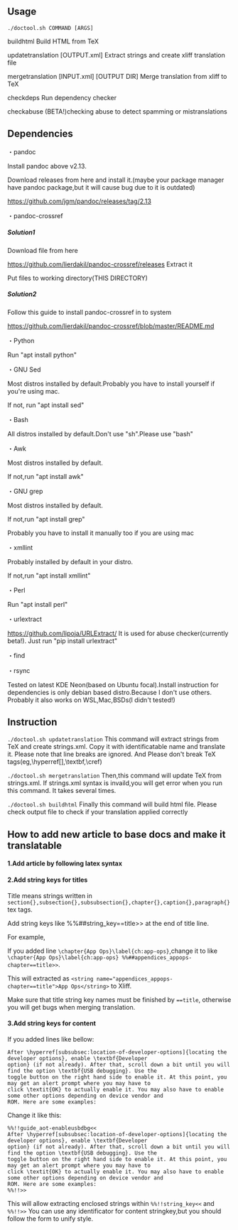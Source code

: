 ## Usage

`./doctool.sh COMMAND [ARGS]`

buildhtml
Build HTML from TeX

updatetranslation [OUTPUT.xml]
Extract strings and create xliff translation file

mergetranslation  [INPUT.xml] [OUTPUT DIR]
Merge translation from xliff to TeX

checkdeps
Run dependency checker

checkabuse
(BETA!)checking abuse to detect spamming or mistranslations



## Dependencies

・pandoc

Install pandoc above v2.13.

Download releases from here and install it.(maybe your package manager have pandoc package,but it will cause bug due to it is outdated)

https://github.com/jgm/pandoc/releases/tag/2.13


・pandoc-crossref
##### Solution1

Download file from here

https://github.com/lierdakil/pandoc-crossref/releases
Extract it

Put files to working directory(THIS DIRECTORY)

##### Solution2

Follow this guide to install pandoc-crossref in to system

https://github.com/lierdakil/pandoc-crossref/blob/master/README.md


・Python

Run "apt install python"


・GNU Sed

Most distros installed by default.Probably you have to install yourself if you're using mac.

If not, run "apt install sed"


・Bash

All distros installed by default.Don't use "sh".Please use "bash"


・Awk

Most distros installed by default.

If not,run "apt install awk"


・GNU grep

Most distros installed by default.

If not,run "apt install grep"

Probably you have to install it manually too if you are using mac


・xmllint

Probably installed by default in your distro.

If not,run "apt install xmllint"


・Perl

Run "apt install perl"

・urlextract

https://github.com/lipoja/URLExtract/
It is used for abuse checker(currently beta!).
Just run "pip install urlextract"

・find

・rsync

Tested on latest KDE Neon(based on Ubuntu focal).Install instruction for dependencies is only debian based distro.Because I don't use others.
Probably it also works on WSL,Mac,BSDs(I didn't tested!)



## Instruction

`./doctool.sh updatetranslation`
This command will extract strings from TeX and create strings.xml.
Copy it with identificatable name and translate it.
Please note that line breaks are ignored.
And Please don't break TeX tags(eg,\hyperref[],\textbf,\cref)

`./doctool.sh mergetranslation`
Then,this command will update TeX from strings.xml.
If strings.xml syntax is invaild,you will get error when you run this command.
It takes several times.

`./doctool.sh buildhtml`
Finally this command will build html file.
Please check output file to check if your translation applied correctly

## How to add new article to base docs and make it translatable

#### 1.Add article by following latex syntax


#### 2.Add string keys for titles

Title means strings written in `section{},subsection{},subsubsection{},chapter{},caption{},paragraph{}` tex tags.

Add string keys like %%##string_key==title>> at the end of title line.

For example,

If you added line `\chapter{App Ops}\label{ch:app-ops}`,change it to like `\chapter{App Ops}\label{ch:app-ops} %%##appendices_appops-chapter==title>>`.

This will extracted as `<string name="appendices_appops-chapter==title">App Ops</string>` to Xliff.

Make sure that title string key names must be finished by `==title`, otherwise you will get bugs when merging translation.

#### 3.Add string keys for content

If you added lines like bellow:

```
After \hyperref[subsubsec:location-of-developer-options]{locating the developer options}, enable \textbf{Developer
option} (if not already). After that, scroll down a bit until you will find the option \textbf{USB debugging}. Use the
toggle button on the right hand side to enable it. At this point, you may get an alert prompt where you may have to
click \textit{OK} to actually enable it. You may also have to enable some other options depending on device vendor and
ROM. Here are some examples:
```

Change it like this:

```
%%!!guide_aot-enableusbdbg<<
After \hyperref[subsubsec:location-of-developer-options]{locating the developer options}, enable \textbf{Developer
option} (if not already). After that, scroll down a bit until you will find the option \textbf{USB debugging}. Use the
toggle button on the right hand side to enable it. At this point, you may get an alert prompt where you may have to
click \textit{OK} to actually enable it. You may also have to enable some other options depending on device vendor and
ROM. Here are some examples:
%%!!>>
```

This will allow extracting enclosed strings within `%%!!string_key<<` and `%%!!>>`
You can use any identificator for content stringkey,but you should follow the form to unify style.
